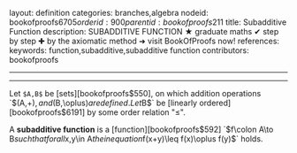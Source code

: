 layout: definition
categories: branches,algebra
nodeid: bookofproofs$6705
orderid: 900
parentid: bookofproofs$211
title: Subadditive Function
description: SUBADDITIVE FUNCTION &#9733; graduate maths &#10004; step by step &#10010; by the axiomatic method &#10140; visit BookOfProofs now!
references: 
keywords: function,subadditive,subadditive function
contributors: bookofproofs

---


---

Let `$A,B$` be [sets][bookofproofs$550], on which addition operations `$(A,+)$`, and `$(B,\oplus)$` are defined. Let `$B$` be [linearly ordered][bookofproofs$6191] by some order relation "$\le$". 

A **subadditive function** is a [function][bookofproofs$592] `$f\colon A\to B$` such that for all `$x,y\in A$` the inequation `$f(x+y)\leq f(x)\oplus f(y)$` holds.
